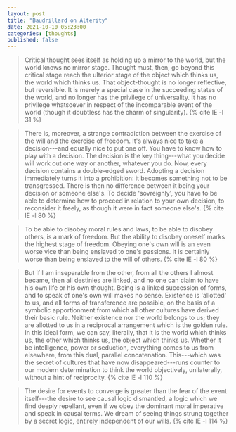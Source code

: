 ```yaml
---
layout: post
title: "Baudrillard on Alterity"
date: 2021-10-10 05:23:00
categories: [thoughts]
published: false
---
```


> Critical thought sees itself as holding up a mirror to the world, but the world knows no mirror stage. Thought must, then, go beyond this critical stage reach the ulterior stage of the object which thinks us, the world which thinks us. That object-thought is no longer reflective, but reversible. It is merely a special case in the succeeding states of the world, and no longer has the privilege of universality. It has no privilege whatsoever in respect of the incomparable event of the world (though it doubtless has the charm of singularity). {% cite IE -l 31 %}

> There is, moreover, a strange contradiction between the exercise of the will and the exercise of freedom. It's always nice to take a decision---and equally nice to put one off. You have to know how to play with a decision. The decision is the key thing---what you decide will work out one way or another, whatever you do. Now, every decision contains a double-edged sword. Adopting a decision immediately turns it into a prohibition: it becomes something not to be transgressed. There is then no difference between it being your decision or someone else's. To decide 'sovreignly', you have to be able to determine how to proceed in relation to your own decision, to reconsider it freely, as though it were in fact someone else's. {% cite IE -l 80 %}

> To be able to disobey moral rules and laws, to be able to disobey others, is a mark of freedom. But the ability to disobey oneself marks the highest stage of freedom. Obeying one's own will is an even worse vice than being enslaved to one's passions. It is certainly worse than being enslaved to the will of others. {% cite IE -l 80 %}

> But if I am inseparable from the other, from all the others I almost became, then all destinies are linked, and no one can claim to have his own life or his own thought. Being is a linked succession of forms, and to speak of one's own will makes no sense. Existence is 'allotted' to us, and all forms of transference are possible, on the basis of a symbolic apportionment from which all other cultures have derived their basic rule. Neither existence nor the world belongs to us; they are allotted to us in a reciprocal arrangement which is the golden rule. In this ideal form, we can say, literally, that it is the world which thinks us, the other which thinks us, the object which thinks us. Whether it be intelligence, power or seduction, everything comes to us from elsewhere, from this dual, parallel concatenation. This---which was the secret of cultures that have now disappeared---runs counter to our modern determination to think the world objectively, unilaterally, without a hint of reciprocity. {% cite IE -l 110 %}

> The desire for events to converge is greater than the fear of the event itself---the desire to see causal logic dismantled, a logic which we find deeply repellant, even if we obey the dominant moral imperative and speak in causal terms. We dream of seeing things strung together by a secret logic, entirely independent of our wills. {% cite IE -l 114 %}
